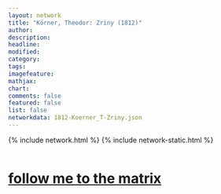 ```yaml
---
layout: network
title: "Körner, Theodor: Zriny (1812)"
author:
description:
headline:
modified:
category:
tags: 
imagefeature: 
mathjax: 
chart: 
comments: false
featured: false
list: false
networkdata: 1812-Koerner_T-Zriny.json
---
```

{% include network.html %}
{% include network-static.html %}
<div class="row">
  <div class="small-5 small-centered columns"><a href="/matrix346"><h1>follow me to the matrix</h1></a>
</div>
</div>
